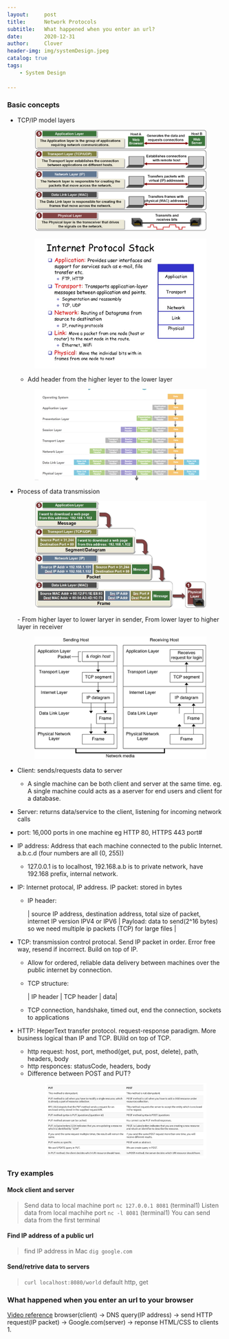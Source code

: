 ```yaml
---
layout:     post
title:      Network Protocols
subtitle:   What happened when you enter an url?
date:       2020-12-31
author:     Clover
header-img: img/systemDesign.jpeg
catalog: true
tags:
    - System Design

---
```


### Basic concepts
- TCP/IP model layers
     <figure>
      <img src="/img/tcpip5layer.png" alt="Image" />
    </figure>
     <figure>
      <img src="/img/layerdefinition.jpg" alt="Image" />
    </figure>
    
   - Add header from the higher leyer to the lower layer
    <figure>
      <img src="/img/addheader.png" alt="Image" />
    </figure>


- Process of data transmission
    <figure>
      <img src="/img/tcpiptransdata.jpeg" alt="Image" />
    </figure>
    - From higher layer to lower laryer in sender, From lower layer to higher layer in receiver
     <figure>
      <img src="/img/datatrans.png" alt="Image" />
     </figure>
    

- Client: sends/requests data to server
  - A single machine can be both client and server at the same time. eg. A single machine could acts as a aserver for end users and client for a database.
    
- Server: returns data/service to the client, listening for incoming network calls

- port: 16,000 ports in one machine eg HTTP 80, HTTPS 443 port#

- IP address: Address that each machine connected to the public Internet. a.b.c.d (four numbers are all (0, 255))
  - 127.0.0.1 is to localhost, 192.168.a.b is to private network, have 192.168 prefix, internal network.

- IP: Internet protocal, IP address. IP packet: stored in bytes
  - IP header: 
    
    | source IP address, destination address, total size of packet, internet IP version IPV4 or IPV6 | Payload: data to send(2^16 bytes) so we need multiple ip packets (TCP) for large files |
  
- TCP: transmission control protocal. Send IP packet in order. Error free way, resend if incorrect.  Build on top of IP.
  - Allow for ordered, reliable data delivery between machines over the public internet by connection.
  - TCP structure: 
        
    | IP header | TCP header | data|
        
  - TCP connection, handshake, timed out, end the connection, sockets to applications
  
- HTTP: HeperText transfer protocol. request-response paradigm. More business logical than IP and TCP. BUild on top of TCP.
  - http request: host, port, method(get, put, post, delete), path, headers, body
  - http responces: statusCode, headers, body
  - Difference between POST and PUT?
     <figure>
      <img src="/img/putandpost.png" alt="Image" />
    </figure>


  


### Try examples
#### Mock client and server
> Send data to local machine port `nc 127.0.0.1 8081` (terminal1)
> Listen data from local machihe  port `nc -l 8081` (terminal1)
> You can send data from the first terminal

#### Find IP address of a public url
> find IP address in Mac `dig google.com`

#### Send/retrive data to servers
> `curl localhost:8080/world` 
> default http, get


### What happened when you enter an url to your browser
[Video reference](https://www.youtube.com/watch?v=dh406O2v_1c)
browser(client) -> DNS query(IP address) -> send HTTP request(IP packet) -> Google.com(server) -> reponse HTML/CSS to clients
1. 




